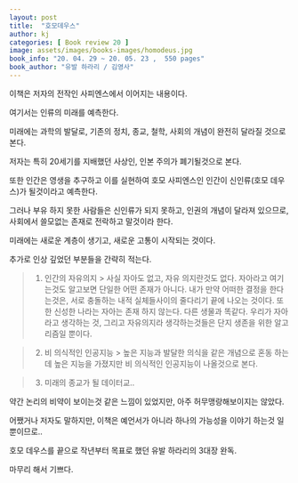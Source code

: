 ```yaml
---
layout: post
title:  "호모데우스"
author: kj
categories: [ Book review 20 ]
image: assets/images/books-images/homodeus.jpg
book_info: "20. 04. 29 ~ 20. 05. 23 ,  550 pages"
book_author: "유발 하라리 / 김영사"
---
```

이책은 저자의 전작인 사피엔스에서 이어지는 내용이다.

여기서는 인류의 미래를 예측한다.

미래에는 과학의 발달로, 기존의 정치, 종교, 철학, 사회의 개념이 완전히 달라질 것으로 본다.

저자는 특히 20세기를 지배했던 사상인, 인본 주의가 폐기될것으로 본다. 

또한 인간은 영생을 추구하고 이를 실현하여 호모 사피엔스인 인간이 신인류(호모 데우스)가 될것이라고 예측한다.

그러나 부유 하지 못한 사람들은 신인류가 되지 못하고, 인권의 개념이 달라져 있으므로, 사회에서 쓸모없는 존재로 전락하고 말것이라 한다.

미래에는 새로운 계층이 생기고, 새로운 고통이 시작되는 것이다.


추가로 인상 깊었던 부분들을 간략히 적는다.

> 1. 인간의 자유의지 
     > 사실 자아도 없고, 자유 의지란것도 없다. 자아라고 여기는것도 알고보면 단일한 어떤 존재가 아니다. 내가 만약 어떠한 결정을 한다는것은, 서로 충돌하는 내적 실체들사이의 줄다리기 끝에 나오는 것이다. 또한 신성한 나라는 자아는 존재 하지 않는다. 다른 생물과 똑같다. 우리가 자아라고 생각하는 것, 그리고 자유의지라 생각하는것들은 단지 생존을 위한 알고리즘일 뿐이다.

> 2. 비 의식적인 인공지능 
     > 높은 지능과 발달한 의식을 같은 개념으로 혼동 하는데 높은 지능을 가졌지만 비 의식적인 인공지능이 나올것으로 본다.

> 3. 미래의 종교가 될 데이터교..

약간 논리의 비약이 보이는것 같은 느낌이 있었지만, 아주 허무맹랑해보이지는 않았다.

어쨌거나 저자도 말하지만, 이책은 예언서가 아니라 하나의 가능성을 이야기 하는것 일뿐이므로..


호모 데우스를 끝으로 작년부터 목표로 했던 유발 하라리의 3대장 완독.

마무리 해서 기쁘다.


